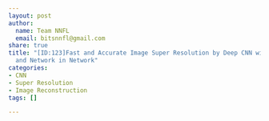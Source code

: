 ```yaml
---
layout: post
author:
  name: Team NNFL
  email: bitsnnfl@gmail.com
share: true
title: "[ID:123]Fast and Accurate Image Super Resolution by Deep CNN with Skip Connection
  and Network in Network"
categories:
- CNN
- Super Resolution
- Image Reconstruction
tags: []

---
```

